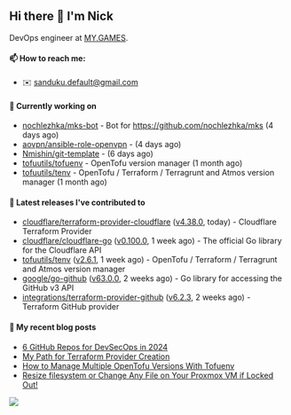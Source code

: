 ## Hi there 👋 I'm Nick

DevOps engineer at [MY.GAMES](https://my.games/).

#### 📫 How to reach me:

- ✉️ sanduku.default@gmail.com

#### 👷 Currently working on


- [nochlezhka/mks-bot](https://github.com/nochlezhka/mks-bot) - Bot for https://github.com/nochlezhka/mks (4 days ago)
- [aovpn/ansible-role-openvpn](https://github.com/aovpn/ansible-role-openvpn) -  (4 days ago)
- [Nmishin/git-template](https://github.com/Nmishin/git-template) -  (6 days ago)
- [tofuutils/tofuenv](https://github.com/tofuutils/tofuenv) - OpenTofu version manager (1 month ago)
- [tofuutils/tenv](https://github.com/tofuutils/tenv) - OpenTofu / Terraform / Terragrunt and Atmos version manager (1 month ago)

#### 🔭 Latest releases I've contributed to

- [cloudflare/terraform-provider-cloudflare](https://github.com/cloudflare/terraform-provider-cloudflare) ([v4.38.0](https://github.com/cloudflare/terraform-provider-cloudflare/releases/tag/v4.38.0), today) - Cloudflare Terraform Provider
- [cloudflare/cloudflare-go](https://github.com/cloudflare/cloudflare-go) ([v0.100.0](https://github.com/cloudflare/cloudflare-go/releases/tag/v0.100.0), 1 week ago) - The official Go library for the Cloudflare API
- [tofuutils/tenv](https://github.com/tofuutils/tenv) ([v2.6.1](https://github.com/tofuutils/tenv/releases/tag/v2.6.1), 1 week ago) - OpenTofu / Terraform / Terragrunt and Atmos version manager
- [google/go-github](https://github.com/google/go-github) ([v63.0.0](https://github.com/google/go-github/releases/tag/v63.0.0), 2 weeks ago) - Go library for accessing the GitHub v3 API
- [integrations/terraform-provider-github](https://github.com/integrations/terraform-provider-github) ([v6.2.3](https://github.com/integrations/terraform-provider-github/releases/tag/v6.2.3), 2 weeks ago) - Terraform GitHub provider

#### 📜 My recent blog posts
- [6 GitHub Repos for DevSecOps in 2024](https://hackernoon.com/6-github-repos-for-devsecops-in-2024)
- [My Path for Terraform Provider Creation](https://hackernoon.com/my-path-for-terraform-provider-creation)
- [How to Manage Multiple OpenTofu Versions With Tofuenv](https://hackernoon.com/how-to-manage-multiple-opentofu-versions-with-tofuenv)
- [Resize filesystem or Change Any File on Your Proxmox VM if Locked Out!](https://hackernoon.com/resize-filesystem-or-change-any-file-on-your-proxmox-vm-if-locked-out)

![](https://komarev.com/ghpvc/?username=Nmishin&color=green)
